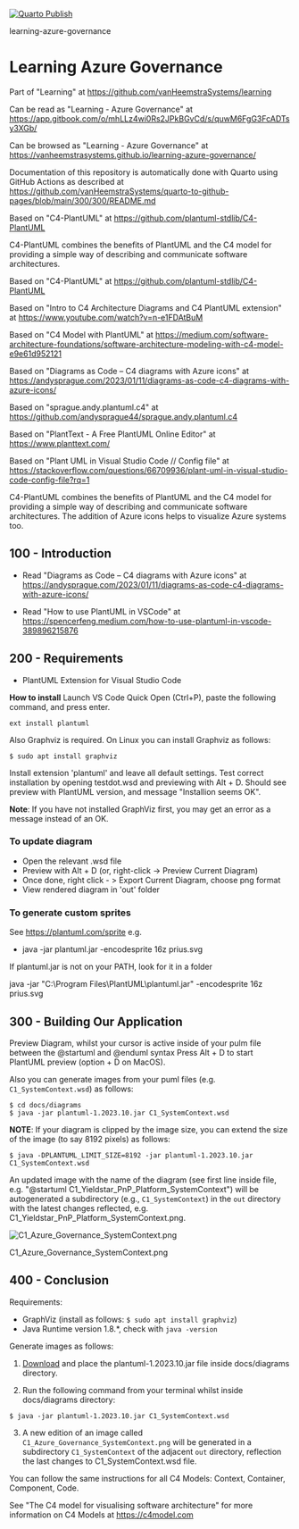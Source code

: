 [![Quarto Publish](https://github.com/vanHeemstraSystems/learning-azure-governance/actions/workflows/publish.yml/badge.svg)](https://github.com/vanHeemstraSystems/learning-azure-governance/actions/workflows/publish.yml)

learning-azure-governance
# Learning Azure Governance

Part of "Learning" at https://github.com/vanHeemstraSystems/learning

Can be read as "Learning - Azure Governance" at https://app.gitbook.com/o/mhLLz4wi0Rs2JPkBGvCd/s/quwM6FgG3FcADTsy3XGb/

Can be browsed as "Learning - Azure Governance" at https://vanheemstrasystems.github.io/learning-azure-governance/

Documentation of this repository is automatically done with Quarto using GitHub Actions as described at https://github.com/vanHeemstraSystems/quarto-to-github-pages/blob/main/300/300/README.md

Based on "C4-PlantUML" at https://github.com/plantuml-stdlib/C4-PlantUML

C4-PlantUML combines the benefits of PlantUML and the C4 model for providing a simple way of describing and communicate software architectures.

Based on "C4-PlantUML" at https://github.com/plantuml-stdlib/C4-PlantUML

Based on "Intro to C4 Architecture Diagrams and C4 PlantUML extension" at https://www.youtube.com/watch?v=n-e1FDAtBuM

Based on "C4 Model with PlantUML" at https://medium.com/software-architecture-foundations/software-architecture-modeling-with-c4-model-e9e61d952121

Based on "Diagrams as Code – C4 diagrams with Azure icons" at https://andysprague.com/2023/01/11/diagrams-as-code-c4-diagrams-with-azure-icons/

Based on "sprague.andy.plantuml.c4" at https://github.com/andysprague44/sprague.andy.plantuml.c4

Based on "PlantText - A Free PlantUML Online Editor" at https://www.planttext.com/

Based on "Plant UML in Visual Studio Code // Config file" at https://stackoverflow.com/questions/66709936/plant-uml-in-visual-studio-code-config-file?rq=1

C4-PlantUML combines the benefits of PlantUML and the C4 model for providing a simple way of describing and communicate software architectures. The addition of Azure icons helps to visualize Azure systems too.

## 100 - Introduction

- Read "Diagrams as Code – C4 diagrams with Azure icons" at https://andysprague.com/2023/01/11/diagrams-as-code-c4-diagrams-with-azure-icons/

- Read "How to use PlantUML in VSCode" at https://spencerfeng.medium.com/how-to-use-plantuml-in-vscode-389896215876

## 200 - Requirements

- PlantUML Extension for Visual Studio Code

**How to install**
Launch VS Code Quick Open (Ctrl+P), paste the following command, and press enter.

```
ext install plantuml
```

Also Graphviz is required. On Linux you can install Graphviz as follows:

```
$ sudo apt install graphviz
```

Install extension 'plantuml' and leave all default settings. Test correct installation by opening testdot.wsd and previewing with Alt + D. Should see preview with PlantUML version, and message "Installion seems OK". 

**Note**: If you have not installed GraphViz first, you may get an error as a message instead of an OK.

### To update diagram

- Open the relevant .wsd file
- Preview with Alt + D (or, right-click -> Preview Current Diagram)
- Once done, right click - > Export Current Diagram, choose png format
- View rendered diagram in 'out' folder

### To generate custom sprites

See <https://plantuml.com/sprite> e.g.
- java -jar plantuml.jar -encodesprite 16z prius.svg   

If plantuml.jar is not on your PATH, look for it in a folder 

java -jar "C:\Program Files\PlantUML\plantuml.jar" -encodesprite 16z prius.svg 

## 300 - Building Our Application

Preview Diagram, whilst your cursor is active inside of your pulm file between the @startuml and @enduml syntax Press Alt + D to start PlantUML preview (option + D on MacOS).

Also you can generate images from your puml files (e.g. ```C1_SystemContext.wsd```) as follows:

```
$ cd docs/diagrams
$ java -jar plantuml-1.2023.10.jar C1_SystemContext.wsd
```

**NOTE**: If your diagram is clipped by the image size, you can extend the size of the image (to say 8192 pixels) as follows:

```
$ java -DPLANTUML_LIMIT_SIZE=8192 -jar plantuml-1.2023.10.jar C1_SystemContext.wsd
```

An updated image with the name of the diagram (see first line inside file, e.g. "@startuml C1_Yieldstar_PnP_Platform_SystemContext") will be autogenerated a subdirectory (e.g., ```C1_SystemContext```) in the ```out``` directory with the latest changes reflected, e.g. C1_Yieldstar_PnP_Platform_SystemContext.png.

![C1_Azure_Governance_SystemContext.png](https://github.com/vanHeemstraSystems/learning-azure-governance/docs/diagrams/out/C1_SystemContext/C1_Azure_Governance_SystemContext.png)

C1_Azure_Governance_SystemContext.png

## 400 - Conclusion

Requirements:

- GraphViz (install as follows: ```$ sudo apt install graphviz```)
- Java Runtime version 1.8.*, check with ```java -version```

Generate images as follows:

1) [Download](https://plantuml.com/download) and place the plantuml-1.2023.10.jar file inside docs/diagrams directory.

2) Run the following command from your terminal whilst inside docs/diagrams directory:

```
$ java -jar plantuml-1.2023.10.jar C1_SystemContext.wsd
```

3) A new edition of an image called ```C1_Azure_Governance_SystemContext.png``` will be generated in a subdirectory ```C1_SystemContext``` of the adjacent ```out``` directory, reflection the last changes to C1_SystemContext.wsd file.

You can follow the same instructions for all C4 Models: Context, Container, Component, Code.

See "The C4 model for visualising software architecture" for more information on C4 Models at https://c4model.com
